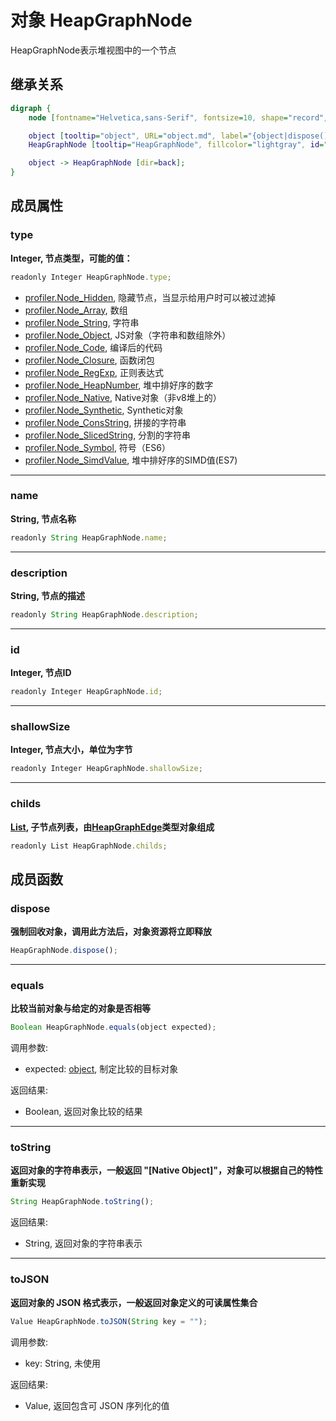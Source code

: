 # 对象 HeapGraphNode
HeapGraphNode表示堆视图中的一个节点

## 继承关系
```dot
digraph {
    node [fontname="Helvetica,sans-Serif", fontsize=10, shape="record", style="filled", fillcolor="white"];

    object [tooltip="object", URL="object.md", label="{object|dispose()\lequals()\ltoString()\ltoJSON()\l}"];
    HeapGraphNode [tooltip="HeapGraphNode", fillcolor="lightgray", id="me", label="{HeapGraphNode|type\lname\ldescription\lid\lshallowSize\lchilds\l}"];

    object -> HeapGraphNode [dir=back];
}
```

## 成员属性
        
### type
**Integer, 节点类型，可能的值：**

```JavaScript
readonly Integer HeapGraphNode.type;
```

- [profiler.Node_Hidden](../../module/ifs/profiler.md#Node_Hidden),         隐藏节点，当显示给用户时可以被过滤掉
- [profiler.Node_Array](../../module/ifs/profiler.md#Node_Array),          数组
- [profiler.Node_String](../../module/ifs/profiler.md#Node_String),         字符串
- [profiler.Node_Object](../../module/ifs/profiler.md#Node_Object),         JS对象（字符串和数组除外）
- [profiler.Node_Code](../../module/ifs/profiler.md#Node_Code),           编译后的代码
- [profiler.Node_Closure](../../module/ifs/profiler.md#Node_Closure),        函数闭包
- [profiler.Node_RegExp](../../module/ifs/profiler.md#Node_RegExp),         正则表达式
- [profiler.Node_HeapNumber](../../module/ifs/profiler.md#Node_HeapNumber),     堆中排好序的数字
- [profiler.Node_Native](../../module/ifs/profiler.md#Node_Native),         Native对象（非v8堆上的）
- [profiler.Node_Synthetic](../../module/ifs/profiler.md#Node_Synthetic),      Synthetic对象
- [profiler.Node_ConsString](../../module/ifs/profiler.md#Node_ConsString),     拼接的字符串
- [profiler.Node_SlicedString](../../module/ifs/profiler.md#Node_SlicedString),   分割的字符串
- [profiler.Node_Symbol](../../module/ifs/profiler.md#Node_Symbol),         符号（ES6）
- [profiler.Node_SimdValue](../../module/ifs/profiler.md#Node_SimdValue),      堆中排好序的SIMD值(ES7)

--------------------------
### name
**String, 节点名称**

```JavaScript
readonly String HeapGraphNode.name;
```

--------------------------
### description
**String, 节点的描述**

```JavaScript
readonly String HeapGraphNode.description;
```

--------------------------
### id
**Integer, 节点ID**

```JavaScript
readonly Integer HeapGraphNode.id;
```

--------------------------
### shallowSize
**Integer, 节点大小，单位为字节**

```JavaScript
readonly Integer HeapGraphNode.shallowSize;
```

--------------------------
### childs
**[List](List.md), 子节点列表，由[HeapGraphEdge](HeapGraphEdge.md)类型对象组成**

```JavaScript
readonly List HeapGraphNode.childs;
```

## 成员函数
        
### dispose
**强制回收对象，调用此方法后，对象资源将立即释放**

```JavaScript
HeapGraphNode.dispose();
```

--------------------------
### equals
**比较当前对象与给定的对象是否相等**

```JavaScript
Boolean HeapGraphNode.equals(object expected);
```

调用参数:
* expected: [object](object.md), 制定比较的目标对象

返回结果:
* Boolean, 返回对象比较的结果

--------------------------
### toString
**返回对象的字符串表示，一般返回 "[Native Object]"，对象可以根据自己的特性重新实现**

```JavaScript
String HeapGraphNode.toString();
```

返回结果:
* String, 返回对象的字符串表示

--------------------------
### toJSON
**返回对象的 JSON 格式表示，一般返回对象定义的可读属性集合**

```JavaScript
Value HeapGraphNode.toJSON(String key = "");
```

调用参数:
* key: String, 未使用

返回结果:
* Value, 返回包含可 JSON 序列化的值

